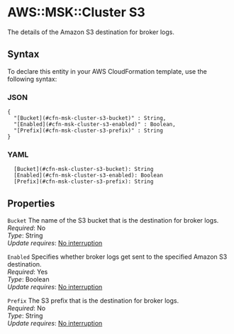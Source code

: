 # AWS::MSK::Cluster S3<a name="aws-properties-msk-cluster-s3"></a>

The details of the Amazon S3 destination for broker logs\.

## Syntax<a name="aws-properties-msk-cluster-s3-syntax"></a>

To declare this entity in your AWS CloudFormation template, use the following syntax:

### JSON<a name="aws-properties-msk-cluster-s3-syntax.json"></a>

```
{
  "[Bucket](#cfn-msk-cluster-s3-bucket)" : String,
  "[Enabled](#cfn-msk-cluster-s3-enabled)" : Boolean,
  "[Prefix](#cfn-msk-cluster-s3-prefix)" : String
}
```

### YAML<a name="aws-properties-msk-cluster-s3-syntax.yaml"></a>

```
  [Bucket](#cfn-msk-cluster-s3-bucket): String
  [Enabled](#cfn-msk-cluster-s3-enabled): Boolean
  [Prefix](#cfn-msk-cluster-s3-prefix): String
```

## Properties<a name="aws-properties-msk-cluster-s3-properties"></a>

`Bucket`  <a name="cfn-msk-cluster-s3-bucket"></a>
The name of the S3 bucket that is the destination for broker logs\.  
*Required*: No  
*Type*: String  
*Update requires*: [No interruption](https://docs.aws.amazon.com/AWSCloudFormation/latest/UserGuide/using-cfn-updating-stacks-update-behaviors.html#update-no-interrupt)

`Enabled`  <a name="cfn-msk-cluster-s3-enabled"></a>
Specifies whether broker logs get sent to the specified Amazon S3 destination\.  
*Required*: Yes  
*Type*: Boolean  
*Update requires*: [No interruption](https://docs.aws.amazon.com/AWSCloudFormation/latest/UserGuide/using-cfn-updating-stacks-update-behaviors.html#update-no-interrupt)

`Prefix`  <a name="cfn-msk-cluster-s3-prefix"></a>
The S3 prefix that is the destination for broker logs\.  
*Required*: No  
*Type*: String  
*Update requires*: [No interruption](https://docs.aws.amazon.com/AWSCloudFormation/latest/UserGuide/using-cfn-updating-stacks-update-behaviors.html#update-no-interrupt)
